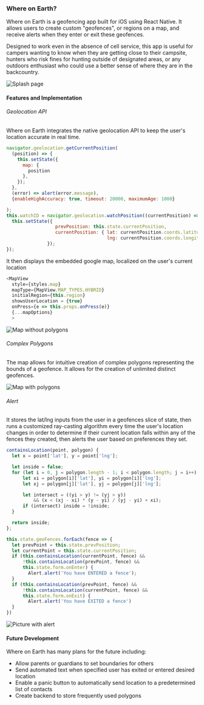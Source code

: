 ### Where on Earth?
Where on Earth is a geofencing app built for iOS using React Native. It allows users to create custom "geofences", or regions on a map, and receive alerts when they enter or exit these geofences.

Designed to work even in the absence of cell service, this app is useful for campers wanting to know when they are getting close to their campsite, hunters who risk fines for hunting outside of designated areas, or any outdoors enthusiast who could use a better sense of where they are in the backcountry.

![Splash page](./images/splash.png)

#### Features and Implementation

###### Geolocation API

Where on Earth integrates the native geolocation API to keep the user's location accurate in real time.

```js
navigator.geolocation.getCurrentPosition(
  (position) => {
    this.setState({
      map: {
        position
      },
    });
  },
  (error) => alert(error.message),
  {enableHighAccuracy: true, timeout: 20000, maximumAge: 1000}

);
this.watchID = navigator.geolocation.watchPosition((currentPosition) => {
  this.setState({
                  prevPosition: this.state.currentPosition,
                  currentPosition: { lat: currentPosition.coords.latitude,
                                     lng: currentPosition.coords.longitude }
               });
});
```

It then displays the embedded google map, localized on the user's current location

```js
<MapView
  style={styles.map}
  mapType={MapView.MAP_TYPES.HYBRID}
  initialRegion={this.region}
  showsUserLocation = {true}
  onPress={e => this.props.onPress(e)}
  {...mapOptions}
  >
```
![Map without polygons](./images/map.png)

###### Complex Polygons

The map allows for intuitive creation of complex polygons representing the bounds of a geofence. It allows for the creation of unlimited distinct geofences.

![Map with polygons](./images/polygons.png)

###### Alert

It stores the lat/lng inputs from the user in a geofences slice of state, then runs a customized ray-casting algorithm every time the user's location changes in order to determine if their current location falls within any of the fences they created, then alerts the user based on preferences they set. 

```js
containsLocation(point, polygon) {
  let x = point['lat'], y = point['lng'];

  let inside = false;
  for (let i = 0, j = polygon.length - 1; i < polygon.length; j = i++) {
      let xi = polygon[i]['lat'], yi = polygon[i]['lng'];
      let xj = polygon[j]['lat'], yj = polygon[j]['lng'];

      let intersect = ((yi > y) != (yj > y))
          && (x < (xj - xi) * (y - yi) / (yj - yi) + xi);
      if (intersect) inside = !inside;
  }

  return inside;
};
```

```js
this.state.geoFences.forEach(fence => {
  let prevPoint = this.state.prevPosition;
  let currentPoint = this.state.currentPosition;
  if (this.containsLocation(currentPoint, fence) &&
      !this.containsLocation(prevPoint, fence) &&
      this.state.form.onEnter) {
        Alert.alert('You have ENTERED a fence');
  }
  if (this.containsLocation(prevPoint, fence) &&
      !this.containsLocation(currentPoint, fence) &&
      this.state.form.onExit) {
        Alert.alert('You have EXITED a fence')
  }
})
```

![Picture with alert](./images/alert.png)

#### Future Development
Where on Earth has many plans for the future including:
- Allow parents or guardians to set boundaries for others
- Send automated text when specified user has exited or entered desired location
- Enable a panic button to automatically send location to a predetermined list of contacts
- Create backend to store frequently used polygons
